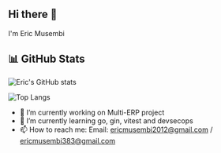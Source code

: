 ## Hi there 👋
I'm Eric Musembi

## 📊 GitHub Stats
![Eric's GitHub stats](https://github-readme-stats.vercel.app/api?username=Eric-2023&show_icons=true&theme=radical)

![Top Langs](https://github-readme-stats.vercel.app/api/top-langs/?username=Eric-2023&layout=compact&theme=radical)


- 🔭 I’m currently working on Multi-ERP project
- 🌱 I’m currently learning go, gin, vitest and devsecops
- 📫 How to reach me: Email: ericmusembi2012@gmail.com / ericmusembi383@gmail.com 
